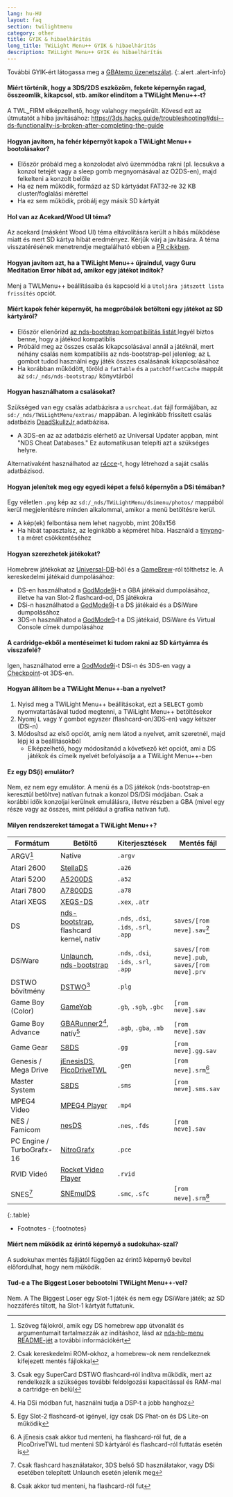 ```yaml
---
lang: hu-HU
layout: faq
section: twilightmenu
category: other
title: GYIK & hibaelhárítás
long_title: TWiLight Menu++ GYIK & hibaelhárítás
description: TWiLight Menu++ GYIK és hibaelhárítás
---
```


További GYIK-ért látogassa meg a [GBAtemp üzenetszálat](https://gbatemp.net/threads/ds-i-3ds-twilight-menu-gui-for-ds-i-games-and-ds-i-menu-replacement.472200/).
{:.alert .alert-info}

#### Miért történik, hogy a 3DS/2DS eszközöm, fekete képernyőn ragad, összeomlik, kikapcsol, stb. amikor elindítom a TWiLight Menu++-t?
A TWL_FIRM elképzelhető, hogy valahogy megsérült. Kövesd ezt az útmutatót a hiba javításához: <https://3ds.hacks.guide/troubleshooting#dsi--ds-functionality-is-broken-after-completing-the-guide>

#### Hogyan javítom, ha fehér képernyőt kapok a TWiLight Menu++ bootolásakor?
- Először próbáld meg a konzolodat alvó üzemmódba rakni (pl. lecsukva a konzol tetejét vagy a sleep gomb megnyomásával az O2DS-en), majd felkelteni a konzolt belőle
- Ha ez nem működik, formázd az SD kártyádat FAT32-re 32 KB cluster/foglalási mérettel
- Ha ez sem működik, próbálj egy másik SD kártyát

#### Hol van az Acekard/Wood UI téma?
Az acekard (másként Wood UI) téma eltávolításra került a hibás működése miatt és mert SD kártya hibát eredményez. Kérjük várj a javítására. A téma visszatérésének menetrendje megtalálható ebben a [PR cikkben](https://github.com/DS-Homebrew/TWiLightMenu/pull/1109).

#### Hogyan javítom azt, ha a TWiLight Menu++ újraindul, vagy Guru Meditation Error hibát ad, amikor egy játékot indítok?
Menj a TWLMenu++ beállításaiba és kapcsold ki a `Utoljára játszott lista frissítés` opciót.

#### Miért kapok fehér képernyőt, ha megpróbálok betölteni egy játékot az SD kártyáról?
- Először ellenőrizd [az nds-bootstrap kompatibilitás listát ](https://docs.google.com/spreadsheets/d/1LRTkXOUXraTMjg1eedz_f7b5jiuyMv2x6e_jY_nyHSc/htmlview#gid=0) legyél biztos benne, hogy a játékod kompatiblis
- Próbáld meg az összes csalás kikapcsolásával annál a játéknál, mert néhány csalás nem kompatibilis az nds-bootstrap-pel jelenleg; az <kbd class="l">L</kbd> gombot tudod használni egy játék összes csalásának kikapcsolásához
- Ha korábban működött, töröld a `fatTable` és a `patchOffsetCache` mappát az `sd:/_nds/nds-bootstrap/` könyvtárból

#### Hogyan használhatom a csalásokat?
Szükséged van egy csalás adatbázisra a `usrcheat.dat` fájl formájában, az `sd:/_nds/TWiLightMenu/extras/` mappában. A leginkább frissített csalás adatbázis [DeadSkullzJr ](https://gbatemp.net/threads/deadskullzjrs-flashcart-cheat-databases.488711/) adatbázisa.
- A 3DS-en az az adatbázis elérhető az Universal Updater appban, mint "NDS Cheat Databases." Ez automatikusan telepíti azt a szükséges helyre.

Alternatívaként használhatod az [r4cce](http://hp.vector.co.jp/authors/VA013928/soft_en.html)-t, hogy létrehozd a saját csalás adatbázisod.

#### Hogyan jelenítek meg egy egyedi képet a felső képernyőn a DSi témában?
Egy véletlen `.png` kép az `sd:/_nds/TWiLightMenu/dsimenu/photos/` mappából kerül megjelenítésre minden alkalommal, amikor a menü betöltésre kerül.

- A kép(ek) felbontása nem lehet nagyobb, mint 208x156
- Ha hibát tapasztalsz, az leginkább a képméret hiba. Használd a [tinypng](https://tinypng.com)-t a méret csökkentéséhez

#### Hogyan szerezhetek játékokat?
Homebrew játékokat az [Universal-DB](https://db.universal-team.net/ds)-ből és a [GameBrew](https://www.gamebrew.org/wiki/List_of_all_DS_homebrew#Games)-ról tölthetsz le. A kereskedelmi játékaid dumpolásához:
- DS-en használhatod a [GodMode9i](https://github.com/DS-Homebrew/GodMode9i/releases)-t a GBA játékaid dumpolásához, illetve ha van Slot-2 flashcard-od, DS játékokra
- DSi-n használhatod a [GodMode9i](https://github.com/DS-Homebrew/GodMode9i/releases)-t a DS játékaid és a DSiWare dumpolásához
- 3DS-n használhatod a [GodMode9](https://github.com/d0k3/GodMode9/releases)-t a DS játékaid, DSiWare és Virtual Console címek dumpolásához

#### A cardridge-ekből a mentéseimet ki tudom rakni az SD kártyámra és visszafelé?
Igen, használhatod erre a [GodMode9i](https://github.com/DS-Homebrew/GodMode9i/releases)-t DSi-n és 3DS-en vagy a [Checkpoint](https://github.com/FlagBrew/Checkpoint/releases)-ot 3DS-en.

#### Hogyan állítom be a TWiLight Menu++-ban a nyelvet?
1. Nyisd meg a TWiLight Menu++ beállításokat, ezt a <kbd>SELECT</kbd> gomb nyomvatartásával tudod megtenni, a TWiLight Menu++ betöltésekor
1. Nyomj <kbd class="l">L</kbd> vagy <kbd class="face">Y</kbd> gombot egyszer (flashcard-on/3DS-en) vagy kétszer (DSi-n)
1. Módosítsd az első opciót, amíg nem látod a nyelvet, amit szeretnél, majd lépj ki a beállításokból
   - Elképzelhető, hogy módosítanád a következő két opciót, ami a DS játékok és címeik nyelvét befolyásolja a a TWiLight Menu++-ben

#### Ez egy DS(i) emulátor?
Nem, ez nem egy emulátor. A menü és a DS játékok (nds-bootstrap-en keresztül betöltve) natívan futnak a konzol DS/DSi módjában. Csak a korábbi idők konzoljai kerülnek emulálásra, illetve részben a GBA (mivel egy része vagy az összes, mint például a grafika natívan fut).

#### Milyen rendszereket támogat a TWiLight Menu++?

| Formátum                  | Betöltő                                         | Kiterjesztések                         | Mentés fájl                                    |
| ------------------------- | ----------------------------------------------- | -------------------------------------- | ---------------------------------------------- |
| ARGV[^1]                  | Native                                          | `.argv`                                |                                                |
| Atari 2600                | [StellaDS][stellads]                            | `.a26`                                 |                                                |
| Atari 5200                | [A5200DS][a5200ds]                              | `.a52`                                 |                                                |
| Atari 7800                | [A7800DS][a7800ds]                              | `.a78`                                 |                                                |
| Atari XEGS                | [XEGS-DS][xegs-ds]                              | `.xex`, `.atr`                         |                                                |
| DS                        | [nds-bootstrap][ndsbs], flashcard kernel, natív | `.nds`, `.dsi`, `.ids`, `.srl`, `.app` | `saves/[rom neve].sav`[^2]                     |
| DSiWare                   | [Unlaunch][unlaunch], [nds-bootstrap][ndsbs]    | `.nds`, `.dsi`, `.ids`, `.srl`, `.app` | `saves/[rom neve].pub`, `saves/[rom neve].prv` |
| DSTWO bővítmény           | [DSTWO][dstwo][^3]                              | `.plg`                                 |                                                |
| Game Boy (Color)          | [GameYob][gameyob]                              | `.gb`, `.sgb`, `.gbc`                  | `[rom neve].sav`                               |
| Game Boy Advance          | [GBARunner2][gbarunner2][^4], natív[^5]         | `.agb`, `.gba`, `.mb`                  | `[rom neve].sav`                               |
| Game Gear                 | [S8DS][s8ds]                                    | `.gg`                                  | `[rom neve].gg.sav`                            |
| Genesis / Mega Drive      | [jEnesisDS][jenesis], [PicoDriveTWL][pdtwl]     | `.gen`                                 | `[rom neve].srm`[^6]                           |
| Master System             | [S8DS][s8ds]                                    | `.sms`                                 | `[rom neve].sms.sav`                           |
| MPEG4 Video               | [MPEG4 Player][mpeg4player]                     | `.mp4`                                 |                                                |
| NES / Famicom             | [nesDS][nesds]                                  | `.nes`, `.fds`                         | `[rom neve].sav`                               |
| PC Engine / TurboGrafx-16 | [NitroGrafx][nitrografx]                        | `.pce`                                 |                                                |
| RVID Videó                | [Rocket Video Player][rvidplayer]               | `.rvid`                                |                                                |
| SNES[^7]                  | [SNEmulDS][snemulds]                            | `.smc`, `.sfc`                         | `[rom neve].srm`[^8]                           |
{:.table}

- Footnotes -
{:footnotes}

#### Miért nem működik az érintő képernyő a sudokuhax-szal?
A sudokuhax mentés fájljától függően az érintő képernyő bevitel előfordulhat, hogy nem működik.

#### Tud-e a The Biggest Loser bebootolni TWiLight Menu++-vel?
Nem. A The Biggest Loser egy Slot-1 játék és nem egy DSiWare játék; az SD hozzáférés tiltott, ha Slot-1 kártyát futtatunk.

[^1]: Szöveg fájlokról, amik egy DS homebrew app útvonalát és argumentumait tartalmazzák az indításhoz, lásd az [nds-hb-menu README-jét](https://github.com/devkitPro/nds-hb-menu#passing-arguments) a további információkért
[^2]: Csak kereskedelmi ROM-okhoz, a homebrew-ok nem rendelkeznek kifejezett mentés fájlokkal
[^3]: Csak egy SuperCard DSTWO flashcard-ról indítva működik, mert az rendelkezik a szükséges további feldolgozási kapacitással és RAM-mal a cartridge-en belül
[^4]: Ha DSi módban fut, használni tudja a DSP-t a jobb hanghoz
[^5]: Egy Slot-2 flashcard-ot igényel, így csak DS Phat-on és DS Lite-on működik
[^6]: A jEnesis csak akkor tud menteni, ha flashcard-ról fut, de a PicoDriveTWL tud menteni SD kártyáról és flashcard-ról futtatás esetén is
[^7]: Csak flashcard használatakor, 3DS belső SD használatakor, vagy DSi esetében telepített Unlaunch esetén jelenik meg
[^8]: Csak akkor tud menteni, ha flashcard-ról fut

[a5200ds]: https://github.com/wavemotion-dave/A5200DS
[a7800ds]: https://github.com/wavemotion-dave/A7800DS
[dstwo]: http://eng.supercard.sc
[gameyob]: https://github.com/Drenn1/GameYob
[gbarunner2]: https://github.com/Gericom/GBARunner2
[jenesis]: https://www.gamebrew.org/wiki/JEnesisDS
[mpeg4player]: https://gbatemp.net/threads/544095
[ndsbs]: https://github.com/DS-Homebrew/nds-bootstrap
[nesds]: https://github.com/DS-Homebrew/NesDS
[nitrografx]: https://www.gamebrew.org/wiki/NitroGrafx
[pdtwl]: https://github.com/DS-Homebrew/PicoDriveTWL
[rvidplayer]: https://gbatemp.net/threads/539163
[s8ds]: https://www.gamebrew.org/wiki/S8DS
[snemulds]: https://www.gamebrew.org/wiki/SNEmulDS
[stellads]: https://github.com/wavemotion-dave/StellaDS
[unlaunch]: https://problemkaputt.de/unlaunch.htm
[xegs-ds]: https://github.com/wavemotion-dave/XEGS-DS
